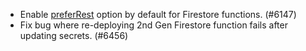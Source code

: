 - Enable [preferRest](https://firebase.google.com/docs/reference/admin/node/firebase-admin.firestore.firestoresettings.md#firestoresettingspreferrest) option by default for Firestore functions. (#6147)
- Fix bug where re-deploying 2nd Gen Firestore function fails after updating secrets. (#6456)
